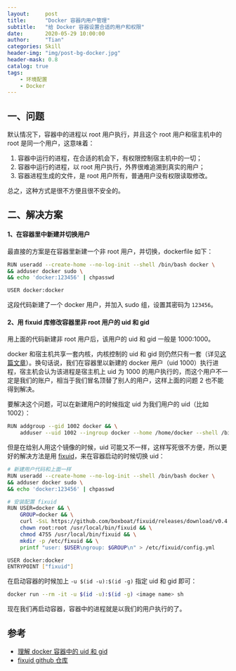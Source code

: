 ```yaml
---
layout:     post
title:      "Docker 容器内用户管理"
subtitle:   "给 Docker 容器设置合适的用户和权限"
date:       2020-05-29 10:00:00
author:     "Tian"
categories: Skill
header-img: "img/post-bg-docker.jpg"
header-mask: 0.8
catalog: true
tags:
    - 环境配置
    - Docker
---
```


## 一、问题

默认情况下，容器中的进程以 root 用户执行，并且这个 root 用户和宿主机中的 root 是同一个用户，这意味着：

1. 容器中运行的进程，在合适的机会下，有权限控制宿主机中的一切；
2. 容器中运行的进程，以 root 用户执行，外界很难追溯到真实的用户；
3. 容器进程生成的文件，是 root 用户所有，普通用户没有权限读取修改。

总之，这种方式是很不方便且很不安全的。

## 二、解决方案

#### 1、在容器里中新建并切换用户

最直接的方案是在容器里新建一个非 root 用户，并切换，dockerfile 如下：

```bash
RUN useradd --create-home --no-log-init --shell /bin/bash docker \
&& adduser docker sudo \
&& echo 'docker:123456' | chpasswd

USER docker:docker
```

这段代码新建了一个 docker 用户，并加入 sudo 组，设置其密码为 `123456`。

#### 2、用 fixuid 库修改容器里非 root 用户的 uid 和 gid

用上面的代码新建非 root 用户后，该用户的 uid 和 gid 一般是 1000:1000。

 docker 和宿主机共享一套内核，内核控制的 uid 和 gid 则仍然只有一套（详见[这篇文章](https://www.cnblogs.com/sparkdev/p/9614164.html)）。换句话说，我们在容器里以新建的 docker 用户（uid 1000）执行进程，宿主机会认为该进程是宿主机上 uid 为 1000 的用户执行的，而这个用户不一定是我们的账户，相当于我们冒名顶替了别人的用户，这样上面的问题 2 也不能得到解决。

要解决这个问题，可以在新建用户的时候指定 uid 为我们用户的 uid（比如 1002）：

```bash
RUN addgroup --gid 1002 docker && \
    adduser --uid 1002 --ingroup docker --home /home/docker --shell /bin/sh  --gecos "" docker
```

但是在给别人用这个镜像的时候，uid 可能又不一样，这样写死很不方便，所以更好的解决方法是用 [fixuid](https://github.com/boxboat/fixuid)，来在容器启动的时候切换 uid：

```bash
# 新建用户代码和上面一样
RUN useradd --create-home --no-log-init --shell /bin/bash docker \
&& adduser docker sudo \
&& echo 'docker:123456' | chpasswd

# 安装配置 fixuid
RUN USER=docker && \
    GROUP=docker && \
    curl -SsL https://github.com/boxboat/fixuid/releases/download/v0.4.1/fixuid-0.4.1-linux-amd64.tar.gz | tar -C /usr/local/bin -xzf - && \
    chown root:root /usr/local/bin/fixuid && \
    chmod 4755 /usr/local/bin/fixuid && \
    mkdir -p /etc/fixuid && \
    printf "user: $USER\ngroup: $GROUP\n" > /etc/fixuid/config.yml

USER docker:docker
ENTRYPOINT ["fixuid"]
```

在启动容器的时候加上 `-u $(id -u):$(id -g)` 指定 uid 和 gid 即可：

```bash
docker run --rm -it -u $(id -u):$(id -g) <image name> sh
```

现在我们再启动容器，容器中的进程就是以我们的用户执行的了。

## 参考

- [理解 docker 容器中的 uid 和 gid](<https://www.cnblogs.com/sparkdev/p/9614164.html>)
- [fixuid github 仓库](https://github.com/boxboat/fixuid)

